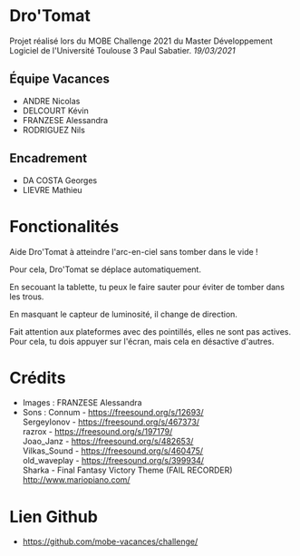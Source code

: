 # Dro'Tomat

Projet réalisé lors du MOBE Challenge 2021 du Master Développement Logiciel de l'Université Toulouse 3 Paul Sabatier. *19/03/2021*

## Équipe Vacances

- ANDRE Nicolas
- DELCOURT Kévin
- FRANZESE Alessandra
- RODRIGUEZ Nils

## Encadrement

- DA COSTA Georges
- LIEVRE Mathieu

# Fonctionalités

Aide Dro'Tomat à atteindre l'arc-en-ciel sans tomber dans le vide !

Pour cela, Dro'Tomat se déplace automatiquement.

En secouant la tablette, tu peux le faire sauter pour éviter de tomber dans les trous.

En masquant le capteur de luminosité, il change de direction.

Fait attention aux plateformes avec des pointillés, elles ne sont pas actives. Pour cela, tu dois appuyer sur l'écran, mais cela en désactive d'autres.

# Crédits

- Images : FRANZESE Alessandra
- Sons :
    Connum - https://freesound.org/s/12693/ \
    SergeyIonov - https://freesound.org/s/467373/ \
    razrox - https://freesound.org/s/197179/ \
    Joao_Janz - https://freesound.org/s/482653/ \
    Vilkas_Sound - https://freesound.org/s/460475/ \
    old_waveplay - https://freesound.org/s/399934/ \
    Sharka - Final Fantasy Victory Theme (FAIL RECORDER)\
    http://www.mariopiano.com/

# Lien Github

- https://github.com/mobe-vacances/challenge/

